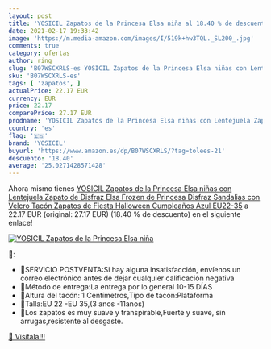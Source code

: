 ```yaml
---
layout: post
title: 'YOSICIL Zapatos de la Princesa Elsa niña al 18.40 % de descuento'
date: 2021-02-17 19:33:42
image: 'https://m.media-amazon.com/images/I/519k+hw3TQL._SL200_.jpg'
comments: true
category: ofertas
author: ring
slug: 'B07WSCXRLS-es YOSICIL Zapatos de la Princesa Elsa niñas con Lentejuela...'
sku: 'B07WSCXRLS-es'
tags: [ 'zapatos', ]
actualPrice: 22.17 EUR
currency: EUR
price: 22.17
comparePrice: 27.17 EUR
prodname: 'YOSICIL Zapatos de la Princesa Elsa niñas con Lentejuela Zapato de Disfraz Elsa Frozen de Princesa Disfraz Sandalias con Velcro Tacón Zapatos de Fiesta Halloween Cumpleaños Azul EU22-35'
country: 'es'
flag: '🇪🇸'
brand: 'YOSICIL'
buyurl: 'https://www.amazon.es/dp/B07WSCXRLS/?tag=tolees-21'
descuento: '18.40'
average: '25.0271428571428'
---
```


Ahora mismo tienes [YOSICIL Zapatos de la Princesa Elsa niñas con Lentejuela Zapato de Disfraz Elsa Frozen de Princesa Disfraz Sandalias con Velcro Tacón Zapatos de Fiesta Halloween Cumpleaños Azul EU22-35](https://www.amazon.es/dp/B07WSCXRLS/?tag=tolees-21) a 22.17 EUR (original: 27.17 EUR) (18.40 %  de descuento) en el siguiente enlace!

[![YOSICIL Zapatos de la Princesa Elsa niña](https://m.media-amazon.com/images/I/519k+hw3TQL._SL200_.jpg)](https://www.amazon.es/dp/B07WSCXRLS/?tag=tolees-21)

🔎:

- 👠SERVICIO POSTVENTA:Si hay alguna insatisfacción, envíenos un correo electrónico antes de dejar cualquier calificación negativa
- 👠Método de entrega:La entrega por lo general 10-15 DÍAS
- 👠Altura del tacón: 1 Centímetros,Tipo de tacón:Plataforma
- 👠Talla:EU 22 -EU 35,(3 anos -11anos)
- 👠Los zapatos es muy suave y transpirable,Fuerte y suave, sin arrugas,resistente al desgaste.

[🛒 Visítala!!!](https://www.amazon.es/dp/B07WSCXRLS/?tag=tolees-21)

